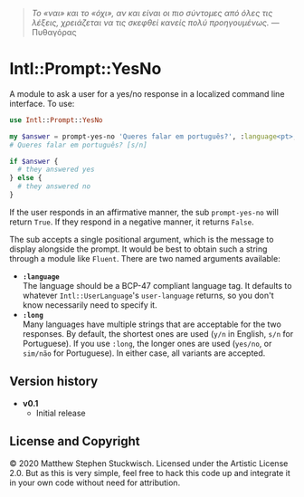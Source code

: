 > *Το «ναι» και το «όχι», αν και είναι οι πιο σύντομες από όλες τις λέξεις, χρειάζεται να τις σκεφθεί κανείς πολύ προηγουμένως.*
— Πυθαγόρας

# Intl::Prompt::YesNo

A module to ask a user for a yes/no response in a localized command line interface.
To use:

```raku
use Intl::Prompt::YesNo

my $answer = prompt-yes-no 'Queres falar em português?', :language<pt>;
# Queres falar em português? [s/n]

if $answer { 
  # they answered yes
} else { 
  # they answered no
}
```

If the user responds in an affirmative manner, the sub `prompt-yes-no` will return `True`.
If they respond in a negative manner, it returns `False`.

The sub accepts a single positional argument, which is the message to display alongside the prompt.
It would be best to obtain such a string through a module like `Fluent`.
There are two named arguments available:

  * **`:language`**  
The language should be a BCP-47 compliant language tag.  It defaults to whatever `Intl::UserLanguage`'s `user-language` returns, so you don't know necessarily need to specify it.
  * **`:long`**  
Many languages have multiple strings that are acceptable for the two responses.
By default, the shortest ones are used (`y/n` in English, `s/n` for Portuguese).
If you use `:long`, the longer ones are used (`yes/no`, or `sim/não` for Portuguese).
In either case, all variants are accepted.

## Version history

  * **v0.1** 
    * Initial release

## License and Copyright
© 2020 Matthew Stephen Stuckwisch.  Licensed under the Artistic License 2.0. 
But as this is very simple, feel free to hack this code up and integrate it in your own code without need for attribution.